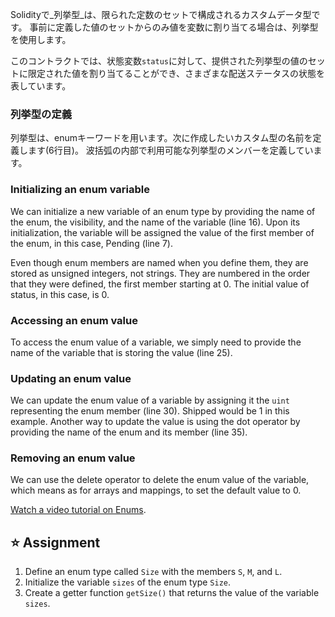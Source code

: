 Solidityで_列挙型_は、限られた定数のセットで構成されるカスタムデータ型です。 事前に定義した値のセットからのみ値を変数に割り当てる場合は、列挙型を使用します。

このコントラクトでは、状態変数`status`に対して、提供された列挙型の値のセットに限定された値を割り当てることができ、さまざまな配送ステータスの状態を表しています。

### 列挙型の定義

列挙型は、enumキーワードを用います。次に作成したいカスタム型の名前を定義します(6行目)。 波括弧の内部で利用可能な列挙型のメンバーを定義しています。

### Initializing an enum variable

We can initialize a new variable of an enum type by providing the name of the enum, the visibility, and the name of the variable (line 16). Upon its initialization, the variable will be assigned the value of the first member of the enum, in this case, Pending (line 7).

Even though enum members are named when you define them, they are stored as unsigned integers, not strings. They are numbered in the order that they were defined, the first member starting at 0. The initial value of status, in this case, is 0.

### Accessing an enum value

To access the enum value of a variable, we simply need to provide the name of the variable that is storing the value (line 25).

### Updating an enum value

We can update the enum value of a variable by assigning it the `uint` representing the enum member (line 30). Shipped would be 1 in this example. Another way to update the value is using the dot operator by providing the name of the enum and its member (line 35).

### Removing an enum value

We can use the delete operator to delete the enum value of the variable, which means as for arrays and mappings, to set the default value to 0.

<a href="https://www.youtube.com/watch?v=yJbx07N15j0" target="_blank">Watch a video tutorial on Enums</a>.

## ⭐️ Assignment

1. Define an enum type called `Size` with the members `S`, `M`, and `L`.
2. Initialize the variable `sizes` of the enum type `Size`.
3. Create a getter function `getSize()` that returns the value of the variable `sizes`.